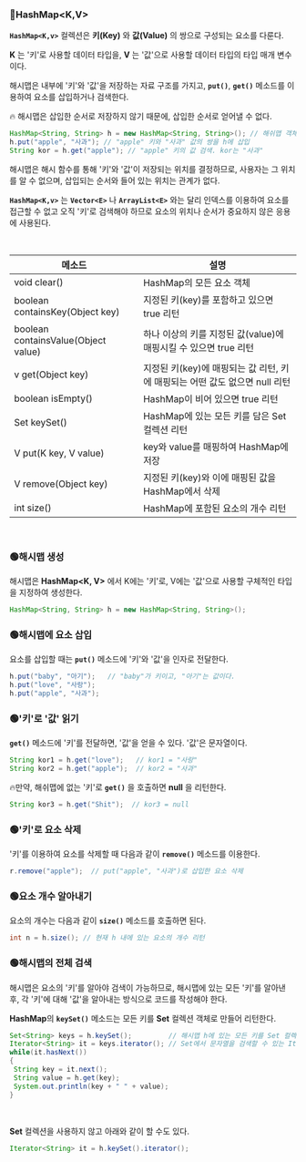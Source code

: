 ### 🔵HashMap<K,V>

**`HashMap<K,v>`** 컬렉션은 **키(Key)** 와 **값(Value)** 의 쌍으로 구성되는 요소를 다룬다.

**K** 는 '키'로 사용할 데이터 타입을, **V** 는 '값'으로 사용할 데이터 타입의 타입 매개 변수이다. 

해시맵은 내부에 '키'와 '값'을 저장하는 자료 구조를 가지고, **`put()`**, **`get()`** 메소드를 이용하여 요소를 삽입하거나 검색한다.

🔥 해시맵은 삽입한 순서로 저장하지 않기 때문에, 삽입한 순서로 얻어낼 수 없다.

```java
HashMap<String, String> h = new HashMap<String, String>(); // 해쉬맵 객체 생성
h.put("apple", "사과"); // "apple" 키와 "사과" 값의 쌍을 h에 삽입
String kor = h.get("apple"); // "apple" 키의 값 검색. kor는 "사과"
```

해시맵은 해시 함수를 통해 '키'와 '값'이 저장되는 위치를 결정하므로, 사용자는 그 위치를 알 수 없으며, 삽입되는 순서와 들어 있는 위치는 관계가 없다.

**`HashMap<K,v>`** 는  **`Vector<E>`** 나 **`ArrayList<E>`** 와는 달리 인덱스를 이용하여 요소를 접근할 수 없고 오직 '키'로 검색해야 하므로
요소의 위치나 순서가 중요하지 않은 응용에 사용된다.

<br>

|메소드|설명|
|---|---|
|void clear()|HashMap의 모든 요소 객체|
|boolean containsKey(Object key)|지정된 키(key)를 포함하고 있으면 true 리턴|
|boolean containsValue(Object value)|하나 이상의 키를 지정된 값(value)에 매핑시킬 수 있으면 true 리턴|
|v get(Object key)|지정된 키(key)에 매핑되는 값 리턴, 키에 매핑되는 어떤 값도 없으면 null 리턴|
|boolean isEmpty()|HashMap이 비어 있으면 true 리턴|
|Set<K> keySet()|HashMap에 있는 모든 키를 담은 Set<K> 컬렉션 리턴|
|V put(K key, V value)|key와 value를 매핑하여 HashMap에 저장|
|V remove(Object key)|지정된 키(key)와 이에 매핑된 값을 HashMap에서 삭제|
|int size()|HashMap에 포함된 요소의 개수 리턴|

 <br>
  
### 🟢해시맵 생성

해시맵은 **HashMap<K, V>** 에서 K에는 '키'로, V에는 '값'으로 사용할 구체적인 타입을 지정하여 생성한다.
  
```java
HashMap<String, String> h = new HashMap<String, String>();
```
  
### 🟢해시맵에 요소 삽입

요소를 삽입할 때는 **`put()`** 메소드에 '키'와 '값'을 인자로 전달한다.

```java
h.put("baby", "아기");   // "baby"가 키이고, "아기"는 값이다.
h.put("love", "사랑");
h.put("apple", "사과");
```
  
### 🟢'키'로 '값' 읽기
 
**`get()`** 메소드에 '키'를 전달하면, '값'을 얻을 수 있다. '값'은 문자열이다.
 
```java
String kor1 = h.get("love");   // kor1 = "사랑"
String kor2 = h.get("apple");  // kor2 = "사과"
```
 
🔥만약, 해쉬맵에 없는 '키'로 **`get()`** 을 호출하면 **null** 을 리턴한다.
 
```java
String kor3 = h.get("Shit");  // kor3 = null 
```
  
### 🟢'키'로 요소 삭제

'키'를 이용하여 요소를 삭제할 때 다음과 같이 **`remove()`** 메소드를 이용한다.
 
```java 
r.remove("apple");  // put("apple", "사과")로 삽입한 요소 삭제
```
### 🟢요소 개수 알아내기
 
요소의 개수는 다음과 같이 **`size()`** 메소드를 호출하면 된다.
 
```java
int n = h.size(); // 현재 h 내에 있는 요소의 개수 리턴
```
  
### 🟢해시맵의 전체 검색
 
해시맵은 요소의 '키'를 알아야 검색이 가능하므로, 해시맵에 있는 모든 '키'를 알아낸 후, 각 '키'에 대해 '값'을 알아내는 방식으로 코드를 작성해야 한다.

**HashMap**의 **`keySet()`** 메소드는 모든 키를 **Set** 컬렉션 객체로 만들어 리턴한다.
```java
Set<String> keys = h.keySet();         // 해시맵 h에 있는 모든 키를 Set 컬렉션으로 리턴
Iterator<String> it = keys.iterator(); // Set에서 문자열을 검색할 수 있는 Iterator 리턴
while(it.hasNext())
{
 String key = it.next();
 String value = h.get(key);
 System.out.println(key + " " + value);
}
```
<br>

**Set** 컬렉션을 사용하지 않고 아래와 같이 할 수도 있다.
```java
Iterator<String> it = h.keySet().iterator();
```
  
